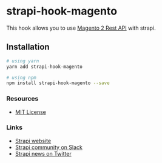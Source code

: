 # strapi-hook-magento

This hook allows you to use [Magento 2 Rest API](https://devdocs.magento.com/guides/v2.4/rest/bk-rest.html) with strapi.

## Installation

```bash
# using yarn
yarn add strapi-hook-magento

# using npm
npm install strapi-hook-magento --save
```

### Resources

- [MIT License](LICENSE.md)

### Links

- [Strapi website](http://strapi.io/)
- [Strapi community on Slack](http://slack.strapi.io)
- [Strapi news on Twitter](https://twitter.com/strapijs)
